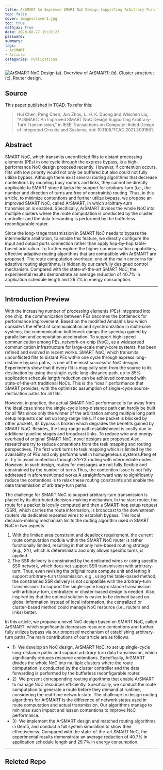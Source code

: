 ```yaml
---
title: ArSMART An Improved SMART NoC Design Supporting Arbitrary-Turn Transmission
top: false
cover: images/cover1.jpg
toc: true
mathjax: true
date: 2020-08-27 15:33:27
password:
summary:
tags:
- ArSMART
- Article
categories: Publications
---
```

![ArSMART NoC Design (a). Overview of ArSMART; (b). Cluster structure; (c). Router design.](/images/arsmart.jpg)

## Source  
This paper published in TCAD. To refer this:  

>Hui Chen, Peng Chen, Jun Zhou, L. H. K. Duong and Weichen Liu, "ArSMART: An Improved SMART NoC Design Supporting Arbitrary-Turn Transmission," in IEEE Transactions on Computer-Aided Design of Integrated Circuits and Systems, doi: 10.1109/TCAD.2021.3091961. 

## Abstract 

SMART NoC, which transmits unconflicted flits to distant processing elements (PEs) in one cycle through the express bypass, is a high-performance NoC design proposed recently. 
However, if contention occurs, flits with low priority would not only be buffered but also could not fully utilize bypass. Although there exist several routing algorithms that decrease contentions by rounding busy routers and links, they cannot be directly applicable to SMART since it lacks the support for arbitrary-turn (i.e., the number and direction of turns are free of constraints) routing. Thus, in this article, to minimize contentions and further utilize bypass, we propose an improved SMART NoC, called ArSMART, in which arbitrary-turn transmission is enabled. Specifically, ArSMART divides the whole NoC into multiple clusters where the route computation is conducted by the cluster controller and the data forwarding is performed by the bufferless reconfigurable router. 
<!-- more -->
Since the long-range transmission in SMART NoC needs to bypass the intermediate arbitration, to enable this feature, we directly configure the input and output ports connection rather than apply hop-by-hop table-based arbitration. To further explore the higher communication capabilities, effective adaptive routing algorithms that are compatible with ArSMART are proposed. The route computation overhead, one of the main concerns for adaptive routing algorithms, is hidden by our carefully designed control mechanism.
Compared with the state-of-the-art SMART NoC, the experimental results demonstrate an average reduction of 40.7% in application schedule length and 29.7% in energy consumption.

-----------------------------------------------------------------------

## Introduction Preview   
With the increasing number of processing elements (PEs) integrated into one chip, the communication between PEs becomes the bottleneck for performance improvement. Based on the modified Amdahl's law which considers the effect of communication and synchronization in multi-core systems, the communication bottleneck damps the speedup gained by parallelism and computation acceleration. To support high-speed communication among PEs, network-on-chip (NoC), as a widespread communication infrastructure for large-scale many-core systems, has been refined and evolved in recent works. SMART NoC, which transmits unconflicted flits to distant PEs within one cycle through express long-distance bypass paths, is one of the most successful NoC designs. Experiments show that if every flit is magically sent from the source to its destination by using the single-cycle long-distance path, up to 85% application schedule length reduction can be achieved compared with state-of-the-art traditional NoCs. This is the “ideal” performance that SMART provides, with the optimistic assumption of single-cycle source-destination paths for all flits.


However, in practice, the actual SMART NoC performance is far away from the ideal case since the single-cycle long-distance path can hardly be built for all flits since only the winner of the arbitration among multiple long path setup requests can set up long-range links. If one packet is blocked by other packets, its bypass is broken which degrades the benefits gained by SMART NoC. Besides, the long-range path establishment is costly due to additional pipeline stages and broadcast links. To reduce wire and energy overhead of original SMART NoC, novel designs are proposed.Also, researchers try to reduce contentions from the task mapping and routing perspectives. The first work turns to task mapping which is limited by the availability of PEs and only performs well in homogeneous systems.Peng et al. try to avoid contention through XY-YX routing with intermediate nodes. However, in such design, routes for messages are not fully flexible and constrained by the number of turns.Thus, the contention issue is not fully addressed in aforementioned works.A straightforward way to significantly reduce the contentions is to relax these routing constraints and enable the data transmission of arbitrary-turn paths.


The challenge for SMART NoC to support arbitrary-turn transmission is placed by its distributed decision-making mechanism. In the start router, the route for a packet is locally computed and then a SMART-hop setup request (SSR), which carries the route information, is broadcast to the downstream routers via dedicated repeated wires to establish bypass. This local decision-making mechanism limits the routing algorithm used in SMART NoC in two aspects. 
1) With the limited area constraint and deadlock requirement, the current route computation module within the SMART NoC router is rather functionally limited, resulting in that only rule-based routing strategy (e.g., XY), which is deterministic and only allows specific turns, is applied. 
2) The SSR delivery is constrained by the dedicated wires or using specific SSR network, which does not support SSR transmission with arbitrary-turn.
Thus, even revising the original route compute unit and letting it support arbitrary-turn transmission, e.g., using the table-based method, the constrained SSR delivery is not compatible with the arbitrary-turn transmission. To support the single-cycle long-distance transmission with arbitrary-turn, centralized or cluster-based design is needed. Also, inspired by that the optimal solution is easier to be derived based on global information instead of local information, the centralized or cluster-based method could manage NoC resource (i.e., routers and links) better. 

In this article, we propose a novel NoC design based on SMART NoC, called ArSMART, which significantly decreases resource contentions and further fully utilizes bypass via our proposed mechanism of establishing arbitrary-turn paths.The main contributions of our article are as follows:  

- 1）We develop an NoC design, ArSMART NoC, to set up single-cycle long-distance paths and support arbitrary-turn data transmission, which significantly reduces resource contentions. Specifically, ArSMART divides the whole NoC into multiple clusters where the route computation is conducted by the cluster controller and the data forwarding is performed by the bufferless reconfigurable router.    
- 2）We present corresponding routing algorithms that enable ArSMART to manage NoC resources efficiently. 
Specifically, we conduct the route computation to generate a route before they demand at runtime, considering the real-time network state. The challenge to design routing algorithms for ArSMART is the difference of network states used in route computation and actual transmission. Our algorithms manage to minimize such impact and lessen contentions to improve NoC performance.  
- 3）We implement the ArSMART design and matched routing algorithms in Gem5, and conduct a full system simulation to show their effectiveness. Compared with the state-of-the-art SMART NoC, the experimental results demonstrate an average reduction of 40.7% in application schedule length and 29.7% in energy consumption.

----------------------------------

## Releted Repo
